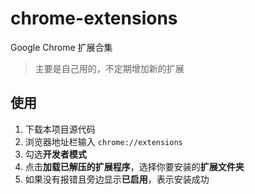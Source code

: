 # chrome-extensions

Google Chrome 扩展合集

> 主要是自己用的，不定期增加新的扩展

## 使用
1. 下载本项目源代码
1. 浏览器地址栏输入 `chrome://extensions`
1. 勾选**开发者模式**
1. 点击**加载已解压的扩展程序**，选择你要安装的**扩展文件夹**
1. 如果没有报错且旁边显示**已启用**，表示安装成功
